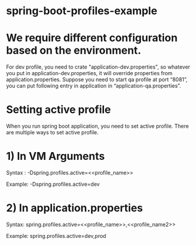 # spring-boot-profiles-example

# We require different configuration based on the environment.

For dev profile, you need to crate "application-dev.properties", so whatever you put in application-dev.properties, it will override properties from application.properties.
Suppose you need to start qa profile at port “8081”, you can put following entry in application in “application-qa.properties”.

# Setting active profile

When you run spring boot application, you need to set active profile. There are multiple ways to set active profile.

# 1) In VM Arguments

Syntax : 
-Dspring.profiles.active=<<profile_name>>

Example:
-Dspring.profiles.active=dev

# 2) In application.properties

Syntax:
spring.profiles.active=<<profile_name>>,<<profile_name2>>

Example:
spring.profiles.active=dev,prod




